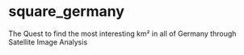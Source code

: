 # square_germany
The Quest to find the most interesting km² in all of Germany through Satellite Image Analysis
